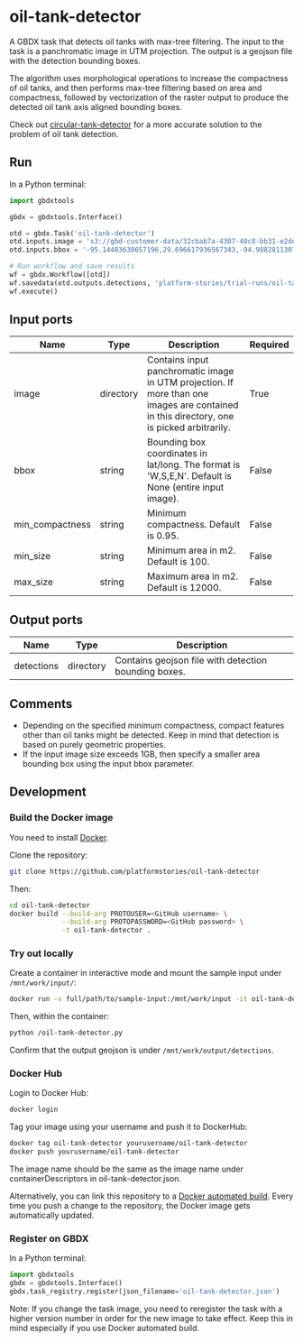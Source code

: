 # oil-tank-detector

A GBDX task that detects oil tanks with max-tree filtering. The input to the task is a panchromatic image in UTM projection. The output is a geojson file with the detection bounding boxes.

The algorithm uses morphological operations to increase the compactness of oil tanks, and then performs max-tree filtering based on area and compactness, followed by vectorization of the raster output to produce the detected oil tank axis aligned bounding boxes.

Check out [circular-tank-detector](https://github.com/platformstories/circular-tank-detector) for a more accurate solution to the problem of oil tank detection.


## Run

In a Python terminal:

```python
import gbdxtools

gbdx = gbdxtools.Interface()

otd = gbdx.Task('oil-tank-detector')
otd.inputs.image = 's3://gbd-customer-data/32cbab7a-4307-40c8-bb31-e2de32f940c2/platform-stories/oil-tanks/image-houston-pan'
otd.inputs.bbox = '-95.14483630657196,29.696617936567343,-94.98828113079071,29.773830057098092'

# Run workflow and save results
wf = gbdx.Workflow([otd])
wf.savedata(otd.outputs.detections, 'platform-stories/trial-runs/oil-tanks')
wf.execute()
```

## Input ports

| Name  | Type |  Description | Required |
|-------|--------------|----------------|----------------|
| image | directory | Contains input panchromatic image in UTM projection. If more than one images are contained in this directory, one is picked arbitrarily. | True |
| bbox | string | Bounding box coordinates in lat/long. The format is 'W,S,E,N'. Default is None (entire input image). | False |
| min_compactness | string | Minimum compactness. Default is 0.95. | False |
| min_size | string | Minimum area in m2. Default is 100. | False |
| max_size | string | Maximum area in m2. Default is 12000. | False |


## Output ports

| Name  | Type | Description                                    |
|-------|---------|---------------------------------------------------|
| detections | directory | Contains geojson file with detection bounding boxes. |


## Comments

+ Depending on the specified minimum compactness, compact features other than oil tanks might be detected. Keep in mind that detection is based on purely geometric properties.
+ If the input image size exceeds 1GB, then specify a smaller area bounding box using the input bbox parameter.


## Development

### Build the Docker image

You need to install [Docker](https://docs.docker.com/engine/installation/).

Clone the repository:

```bash
git clone https://github.com/platformstories/oil-tank-detector
```

Then:

```bash
cd oil-tank-detector
docker build --build-arg PROTOUSER=<GitHub username> \
             --build-arg PROTOPASSWORD=<GitHub password> \
             -t oil-tank-detector .
```

### Try out locally

Create a container in interactive mode and mount the sample input under `/mnt/work/input/`:

```bash
docker run -v full/path/to/sample-input:/mnt/work/input -it oil-tank-detector
```

Then, within the container:

```bash
python /oil-tank-detector.py
```

Confirm that the output geojson is under `/mnt/work/output/detections`.

### Docker Hub

Login to Docker Hub:

```bash
docker login
```

Tag your image using your username and push it to DockerHub:

```bash
docker tag oil-tank-detector yourusername/oil-tank-detector
docker push yourusername/oil-tank-detector
```

The image name should be the same as the image name under containerDescriptors in oil-tank-detector.json.

Alternatively, you can link this repository to a [Docker automated build](https://docs.docker.com/docker-hub/builds/).
Every time you push a change to the repository, the Docker image gets automatically updated.

### Register on GBDX

In a Python terminal:

```python
import gbdxtools
gbdx = gbdxtools.Interface()
gbdx.task_registry.register(json_filename='oil-tank-detector.json')
```

Note: If you change the task image, you need to reregister the task with a higher version number
in order for the new image to take effect. Keep this in mind especially if you use Docker automated build.
